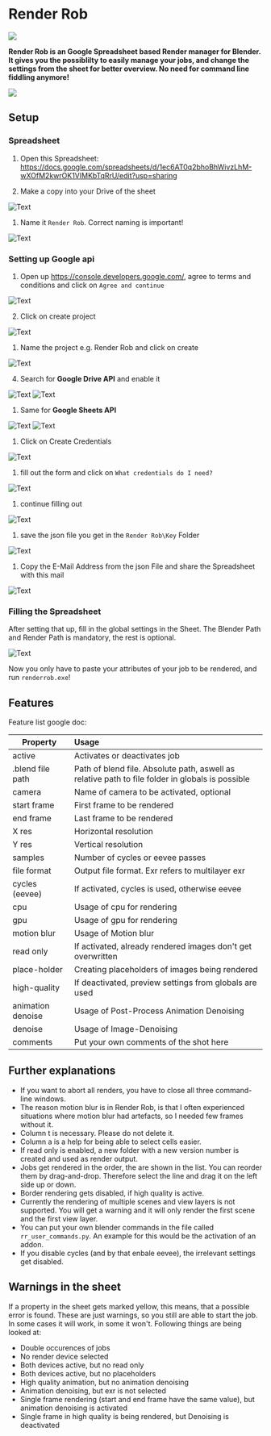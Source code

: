 # Render Rob

![ ](img/readme_pics/renderrob_deck_01.png)

**Render Rob is an Google Spreadsheet based Render manager for Blender. It gives you the possiblilty to easily manage your jobs, and change the settings from the sheet for better overview. No need for command line fiddling anymore!**

![](img/readme_pics/screenshot.jpg)

## Setup

### Spreadsheet

1. Open this Spreadsheet:
https://docs.google.com/spreadsheets/d/1ec6AT0q2bhoBhWivzLhM-wXOfM2kwrOK1VIMKbTqRrU/edit?usp=sharing

2. Make a copy into your Drive of the sheet

![Text](img/readme_pics/Anmerkung%202020-04-26%20101650.jpg "Descrp")


1. Name it `Render Rob`. Correct naming is important!

![Text](img/readme_pics/Anmerkung%202020-04-26%20101720.jpg "Descrp")

### Setting up Google api

1. Open up https://console.developers.google.com/, agree to terms and conditions and click on `Agree and continue`

![Text](img/readme_pics/Anmerkung%202020-04-26%20102222.jpg "Descrp")

2. Click on create project


![Text](img/readme_pics/Anmerkung%202020-04-26%20125300.jpg "Descrp")

1. Name the project e.g. Render Rob and click on create

![Text](img/readme_pics/Anmerkung%202020-04-26%20102359.jpg "Descrp")

4. Search for **Google Drive API** and enable it

![Text](img/readme_pics/Anmerkung%202020-04-26%20125343.jpg "Descrp")
![Text](img/readme_pics/Anmerkung%202020-04-26%20125407.jpg "Descrp")
<!-- ![Text](img/readme_pics/Anmerkung%202020-04-26%20102553.jpg "Descrp") -->

1. Same for **Google Sheets API**

![Text](img/readme_pics/Anmerkung%202020-04-26%20102550.jpg "Descrp")
![Text](img/readme_pics/Anmerkung%202020-04-26%20102636.jpg "Descrp")

1. Click on Create Credentials

![Text](img/readme_pics/Anmerkung%202020-04-26%20125536.jpg "Descrp")

1. fill out the form and click on `What credentials do I need?`

![Text](img/readme_pics/Anmerkung%202020-04-26%20102827.jpg "Descrp")

1. continue filling out

![Text](img/readme_pics/Anmerkung%202020-04-26%20102856.jpg "Descrp")

1. save the json file you get in the `Render Rob\Key` Folder

![Text](img/readme_pics/Anmerkung%202020-04-26%20102919.jpg "Descrp")

1. Copy the E-Mail Address from the json File and share the Spreadsheet with this mail

![Text](img/readme_pics/Anmerkung%202020-04-26%20104113.jpg "Descrp")


### Filling the Spreadsheet

After setting that up, fill in the global settings in the Sheet. The Blender Path and Render Path is mandatory, the rest is optional.

![Text](img/readme_pics/Anmerkung%202020-04-26%20134758.jpg)

Now you only have to paste your attributes of your job to be rendered, and run `renderrob.exe`!

## Features

Feature list google doc:

| Property | Usage |
|--- |:---|
| active | Activates or deactivates job |
| .blend file path | Path of blend file. Absolute path, aswell as relative path to file folder in globals is possible |
| camera | Name of camera to be activated, optional |
| start frame | First frame to be rendered|
| end frame | Last frame to be rendered|
| X res | Horizontal resolution |
| Y res | Vertical resolution|
| samples | Number of cycles or eevee passes|
| file format | Output file format. Exr refers to multilayer exr|
| cycles (eevee) | If activated, cycles is used, otherwise eevee|
| cpu | Usage of cpu for rendering |
| gpu | Usage of gpu for rendering |
| motion blur | Usage of Motion blur |
| read only | If activated, already rendered images don't get overwritten |
| place-holder | Creating placeholders of images being rendered |
| high-quality | If deactivated, preview settings from globals are used|
| animation denoise | Usage of Post-Process Animation Denoising|
| denoise | Usage of Image-Denoising|
| comments | Put your own comments of the shot here|

## Further explanations

- If you want to abort all renders, you have to close all three command-line windows.
- The reason motion blur is in Render Rob, is that I often experienced situations where motion blur had artefacts, so I needed few frames without it.
- Column t is necessary. Please do not delete it.
- Column a is a help for being able to select cells easier.
- If read only is enabled, a new folder with a new version number is created and used as render output.
- Jobs get rendered in the order, the are shown in the list. You can reorder them by drag-and-drop. Therefore select the line and drag it on the left side up or down.
- Border rendering gets disabled, if high quality is active.
- Currently the rendering of multiple scenes and view layers is not supported. You will get a warning and it will only render the first scene and the first view layer.
- You can put your own blender commands in the file called `rr_user_commands.py`. An example for this would be the activation of an addon.
- If you disable cycles (and by that enbale eevee), the irrelevant settings get disabled.

## Warnings in the sheet

If a property in the sheet gets marked yellow, this means, that a possible error is found. These are just warnings, so you still are able to start the job. In some cases it will work, in some it won't.
Following things are being looked at:

- Double occurences of jobs
- No render device selected
- Both devices active, but no read only
- Both devices active, but no placeholders
- High quality animation, but no animation denoising
- Animation denoising, but exr is not selected
- Single frame rendering (start and end frame have the same value), but animation denoising is activated
- Single frame in high quality is being rendered, but Denoising is deactivated


